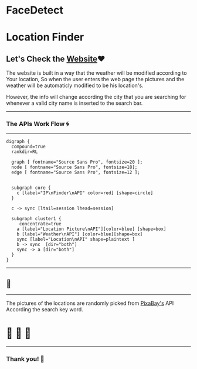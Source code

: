 # FaceDetect

# Location Finder

<!-- https://webahead5.github.io/FaceDetect/ -->
Let's Check the [Website](https://webahead5.github.io/FaceDetect/):heart:
---
The website is built in a way that the weather will be modified according to Your location, So when the user enters the web page the pictures and the weather will be automaticly modified to be his location's.

However, the info will change according the city that you are searching for whenever a valid city name is inserted to the search bar. 

---

### The APIs Work Flow :cyclone:

---
```graphviz
digraph {
  compound=true
  rankdir=RL

  graph [ fontname="Source Sans Pro", fontsize=20 ];
  node [ fontname="Source Sans Pro", fontsize=18];
  edge [ fontname="Source Sans Pro", fontsize=12 ];


  subgraph core {
    c [label="IP\nFinder\nAPI" color=red] [shape=circle]
  }
  
  c -> sync [ltail=session lhead=session]

  subgraph cluster1 {
     concentrate=true
    a [label="Location Picture\nAPI"][color=blue] [shape=box]
    b [label="Weather\nAPI"] [color=blue][shape=box]
    sync [label="Location\nAPI" shape=plaintext ]
    b -> sync  [dir="both"]
    sync -> a [dir="both"]
  }
}
```

---
:dog:
---

---
The pictures of the locations are randomly picked from [PixaBay's](https://pixabay.com) API According the search key word.


# :100: :muscle: :tada:

---

### Thank you! :sheep: 


